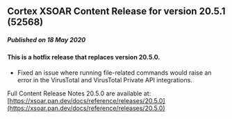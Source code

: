 ## Cortex XSOAR Content Release for version 20.5.1 (52568)
##### Published on 18 May 2020
#### This is a hotfix release that replaces version 20.5.0.
* Fixed an issue where running file-related commands would raise an error in the VirusTotal and VirusTotal Private API integrations.

Full Content Release Notes 20.5.0 are available at: [https://xsoar.pan.dev/docs/reference/releases/20.5.0](https://xsoar.pan.dev/docs/reference/releases/20.5.0)
